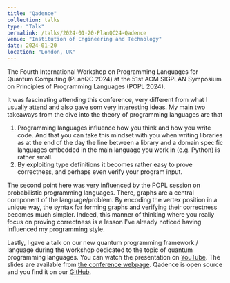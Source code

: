```yaml
---
title: "Qadence"
collection: talks
type: "Talk"
permalink: /talks/2024-01-20-PlanQC24-Qadence
venue: "Institution of Engineering and Technology"
date: 2024-01-20
location: "London, UK"
---
```


The Fourth International Workshop on Programming Languages for Quantum Computing (PLanQC 2024) at the
51st ACM SIGPLAN Symposium on Principles of Programming Languages (POPL 2024).

It was fascinating attending this conference, very different from what I usually attend and also gave som very interesting ideas.
My main two takeaways from the dive into the theory of programming languages are that
1. Programming languages influence how you think and how you write code. And that you can take this mindset with you when writing libraries as at the end of the day the line between a library and a domain specific languages embedded in the main language you work in (e.g. Python) is rather small.
2. By exploiting type definitions it becomes rather easy to prove correctness, and perhaps even verify your program input.

The second point here was very influenced by the POPL session on probabilistic programming languages. There, graphs are a central component of the language/problem.
By encoding the vertex position in a unique way, the syntax for forming graphs and verifying their correctness becomes much simpler.
Indeed, this manner of thinking where you really focus on proving correctness is a lesson I've already noticed having influenced my programming style.

Lastly, I gave a talk on our new quantum programming framework / language during the workshop dedicated to the topic of quantum programming languages.
You can watch the presentation on [YouTube](https://www.youtube.com/watch?v=cXIll6l7S1s&t=8797s).
The slides are available from [the conference webpage](Checkhttps://popl24.sigplan.org/details/planqc-2024-papers/4/Qadence-a-differentiable-interface-for-digital-analog-programs).
Qadence is open source and you find it on our [GitHub](https://github.com/pasqal-io/qadence).